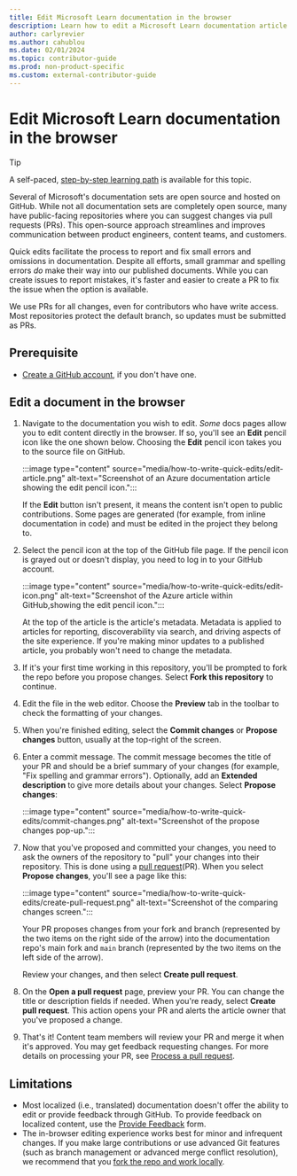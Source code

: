 ```yaml
---
title: Edit Microsoft Learn documentation in the browser
description: Learn how to edit a Microsoft Learn documentation article in the browser using GitHub.
author: carlyrevier
ms.author: cahublou
ms.date: 02/01/2024
ms.topic: contributor-guide
ms.prod: non-product-specific
ms.custom: external-contributor-guide
---
```


# Edit Microsoft Learn documentation in the browser

> [!TIP]
> A self-paced, [step-by-step learning path](/training/modules/contribute-to-docs-browser/?source=recommendations) is available for this topic.

Several of Microsoft's documentation sets are open source and hosted on GitHub. While not all documentation sets are completely open source, many have public-facing repositories where you can suggest changes via pull requests (PRs). This open-source approach streamlines and improves communication between product engineers, content teams, and customers.

Quick edits facilitate the process to report and fix small errors and omissions in documentation. Despite all efforts, small grammar and spelling errors _do_ make their way into our published documents. While you can create issues to report mistakes, it's faster and easier to create a PR to fix the issue when the option is available.

We use PRs for all changes, even for contributors who have write access. Most repositories protect the default branch, so updates must be submitted as PRs.

## Prerequisite

- [Create a GitHub account](index.md#create-a-github-account), if you don't have one.

## Edit a document in the browser

1. Navigate to the documentation you wish to edit. _Some_ docs pages allow you to edit content directly in the browser. If so, you'll see an **Edit** pencil icon like the one shown below. Choosing the **Edit** pencil icon takes you to the source file on GitHub.

   :::image type="content" source="media/how-to-write-quick-edits/edit-article.png" alt-text="Screenshot of an Azure documentation article showing the edit pencil icon.":::

   If the **Edit** button isn't present, it means the content isn't open to public contributions. Some pages are generated (for example, from inline documentation in code) and must be edited in the project they belong to.

1. Select the pencil icon at the top of the GitHub file page. If the pencil icon is grayed out or doesn't display, you need to log in to your GitHub account.

   :::image type="content" source="media/how-to-write-quick-edits/edit-icon.png" alt-text="Screenshot of the Azure article within GitHub,showing the edit pencil icon.":::

    At the top of the article is the article's metadata. Metadata is applied to articles for reporting, discoverability via search, and driving aspects of the site experience. If you're making minor updates to a published article, you probably won't need to change the metadata.

1. If it's your first time working in this repository, you'll be prompted to fork the repo before you propose changes. Select **Fork this repository** to continue.

1. Edit the file in the web editor. Choose the **Preview** tab in the toolbar to check the formatting of your changes.

1. When you're finished editing, select the **Commit changes** or **Propose changes** button, usually at the top-right of the screen.

1. Enter a commit message. The commit message becomes the title of your PR and should be a brief summary of your changes (for example, "Fix spelling and grammar errors"). Optionally, add an **Extended description** to give more details about your changes. Select **Propose changes**:

   :::image type="content" source="media/how-to-write-quick-edits/commit-changes.png" alt-text="Screenshot of the propose changes pop-up.":::

1. Now that you've proposed and committed your changes, you need to ask the owners of the repository to "pull" your changes into their repository. This is done using a [pull request](https://docs.github.com/articles/using-pull-requests)(PR). When you select **Propose changes**, you'll see a page like this:

   :::image type="content" source="media/how-to-write-quick-edits/create-pull-request.png" alt-text="Screenshot of the comparing changes screen.":::

   Your PR proposes changes from your fork and branch (represented by the two items on the right side of the arrow) into the documentation repo's main fork and `main` branch (represented by the two items on the left side of the arrow).

   Review your changes, and then select **Create pull request**.

1. On the **Open a pull request** page, preview your PR. You can change the title or description fields if needed. When you're ready, select **Create pull request**. This action opens your PR and alerts the article owner that you've proposed a change.

1. That's it! Content team members will review your PR and merge it when it's approved. You may get feedback requesting changes. For more details on processing your PR, see [Process a pull request](process-pull-request.md).

## Limitations

- Most localized (i.e., translated) documentation doesn't offer the ability to edit or provide feedback through GitHub. To provide feedback on localized content, use the [Provide Feedback](https://aka.ms/provide-feedback) form.
- The in-browser editing experience works best for minor and infrequent changes. If you make large contributions or use advanced Git features (such as branch management or advanced merge conflict resolution), we recommend that you [fork the repo and work locally](how-to-write-workflows-major.md).
